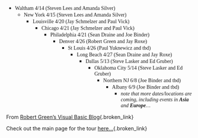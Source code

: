  * <font face="Verdana">Waltham 4/14 (Steven Lees and Amanda Silver)</font> 
      * <font face="Verdana">New York 4/15 (Steven Lees and Amanda Silver)</font> 
          * <font face="Verdana">Louisville 4/20 (Jay Schmelzer and Paul Vick)</font> 
              * <font face="Verdana">Chicago 4/21 (Jay Schmelzer and Paul Vick)</font> 
                  * <font face="Verdana">Philadelphia 4/21 (Sean Draine and Joe Binder)</font> 
                      * <font face="Verdana">Denver 4/26 (Robert Green and Jay Roxe)</font> 
                          * <font face="Verdana">St Louis 4/26 (Paul Yuknewicz and tbd)</font> 
                              * <font face="Verdana">Long Beach 4/27 (Sean Draine and Jay Roxe)</font> 
                                  * <font face="Verdana">Dallas 5/13 (Steve Lasker and Ed Gruber)</font> 
                                      * <font face="Verdana">Oklahoma City 5/14&nbsp;(Steve Lasker and Ed Gruber)</font> 
                                          * <font face="Verdana">Northern NJ 6/8 (Joe Binder and tbd)</font> 
                                              * <font face="Verdana">Albany 6/9 (Joe Binder and tbd)</font> 
                                                  * _<font face="Verdana">note that more dates/locations are coming, including events in <strong>Asia</strong> and <strong>Europe</strong>&#8230;</font>_

From [Robert Green&#8217;s Visual Basic Blog](http://blogs.msdn.com/rgreen_msft/archive/2004/04/12/111938.aspx){.broken_link}

Check out the main page for the tour [here&#8230;](http://msdn.microsoft.com/vbasic/worldtour){.broken_link}